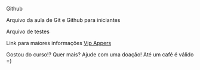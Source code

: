 Github

Arquivo da aula de Git e Github para iniciantes

Arquivo de testes

Link para maiores informações [Vip Appers](vipappers.com.br)

Gostou do curso!? Quer mais? Ajude com uma doação! Até um café é válido =)
